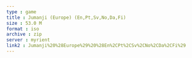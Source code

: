 ```yaml
---
type : game
title : Jumanji (Europe) (En,Pt,Sv,No,Da,Fi)
size : 53.0 M
format : iso
archive : zip
server : myrient
link2 : Jumanji%20%28Europe%29%20%28En%2CPt%2CSv%2CNo%2CDa%2CFi%29
---
```

